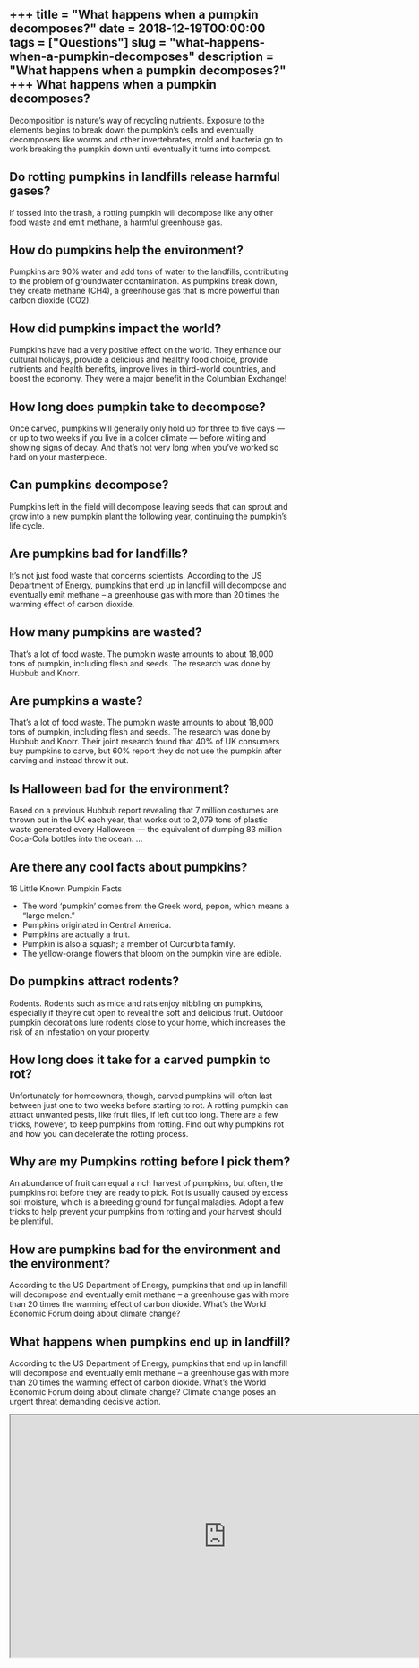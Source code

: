 +++
title = "What happens when a pumpkin decomposes?"
date = 2018-12-19T00:00:00
tags = ["Questions"]
slug = "what-happens-when-a-pumpkin-decomposes"
description = "What happens when a pumpkin decomposes?"
+++
What happens when a pumpkin decomposes?
---------------------------------------

Decomposition is nature’s way of recycling nutrients. Exposure to the elements begins to break down the pumpkin’s cells and eventually decomposers like worms and other invertebrates, mold and bacteria go to work breaking the pumpkin down until eventually it turns into compost.

Do rotting pumpkins in landfills release harmful gases?
-------------------------------------------------------

If tossed into the trash, a rotting pumpkin will decompose like any other food waste and emit methane, a harmful greenhouse gas.

How do pumpkins help the environment?
-------------------------------------

Pumpkins are 90% water and add tons of water to the landfills, contributing to the problem of groundwater contamination. As pumpkins break down, they create methane (CH4), a greenhouse gas that is more powerful than carbon dioxide (CO2).

How did pumpkins impact the world?
----------------------------------

Pumpkins have had a very positive effect on the world. They enhance our cultural holidays, provide a delicious and healthy food choice, provide nutrients and health benefits, improve lives in third-world countries, and boost the economy. They were a major benefit in the Columbian Exchange!

How long does pumpkin take to decompose?
----------------------------------------

Once carved, pumpkins will generally only hold up for three to five days — or up to two weeks if you live in a colder climate — before wilting and showing signs of decay. And that’s not very long when you’ve worked so hard on your masterpiece.

Can pumpkins decompose?
-----------------------

Pumpkins left in the field will decompose leaving seeds that can sprout and grow into a new pumpkin plant the following year, continuing the pumpkin’s life cycle.

Are pumpkins bad for landfills?
-------------------------------

It’s not just food waste that concerns scientists. According to the US Department of Energy, pumpkins that end up in landfill will decompose and eventually emit methane – a greenhouse gas with more than 20 times the warming effect of carbon dioxide.

How many pumpkins are wasted?
-----------------------------

That’s a lot of food waste. The pumpkin waste amounts to about 18,000 tons of pumpkin, including flesh and seeds. The research was done by Hubbub and Knorr.

Are pumpkins a waste?
---------------------

That’s a lot of food waste. The pumpkin waste amounts to about 18,000 tons of pumpkin, including flesh and seeds. The research was done by Hubbub and Knorr. Their joint research found that 40% of UK consumers buy pumpkins to carve, but 60% report they do not use the pumpkin after carving and instead throw it out.

Is Halloween bad for the environment?
-------------------------------------

Based on a previous Hubbub report revealing that 7 million costumes are thrown out in the UK each year, that works out to 2,079 tons of plastic waste generated every Halloween — the equivalent of dumping 83 million Coca-Cola bottles into the ocean. …

Are there any cool facts about pumpkins?
----------------------------------------

16 Little Known Pumpkin Facts

- The word ‘pumpkin’ comes from the Greek word, pepon, which means a “large melon.”
- Pumpkins originated in Central America.
- Pumpkins are actually a fruit.
- Pumpkin is also a squash; a member of Curcurbita family.
- The yellow-orange flowers that bloom on the pumpkin vine are edible.

Do pumpkins attract rodents?
----------------------------

Rodents. Rodents such as mice and rats enjoy nibbling on pumpkins, especially if they’re cut open to reveal the soft and delicious fruit. Outdoor pumpkin decorations lure rodents close to your home, which increases the risk of an infestation on your property.

How long does it take for a carved pumpkin to rot?
--------------------------------------------------

Unfortunately for homeowners, though, carved pumpkins will often last between just one to two weeks before starting to rot. A rotting pumpkin can attract unwanted pests, like fruit flies, if left out too long. There are a few tricks, however, to keep pumpkins from rotting. Find out why pumpkins rot and how you can decelerate the rotting process.

Why are my Pumpkins rotting before I pick them?
-----------------------------------------------

An abundance of fruit can equal a rich harvest of pumpkins, but often, the pumpkins rot before they are ready to pick. Rot is usually caused by excess soil moisture, which is a breeding ground for fungal maladies. Adopt a few tricks to help prevent your pumpkins from rotting and your harvest should be plentiful.

How are pumpkins bad for the environment and the environment?
-------------------------------------------------------------

According to the US Department of Energy, pumpkins that end up in landfill will decompose and eventually emit methane – a greenhouse gas with more than 20 times the warming effect of carbon dioxide. What’s the World Economic Forum doing about climate change?

What happens when pumpkins end up in landfill?
----------------------------------------------

According to the US Department of Energy, pumpkins that end up in landfill will decompose and eventually emit methane – a greenhouse gas with more than 20 times the warming effect of carbon dioxide. What’s the World Economic Forum doing about climate change? Climate change poses an urgent threat demanding decisive action.

<iframe allow="accelerometer; autoplay; clipboard-write; encrypted-media; gyroscope; picture-in-picture" allowfullscreen="" class="__youtube_prefs__  epyt-is-override  no-lazyload" data-no-lazy="1" data-origheight="433" data-origwidth="770" data-skipgform_ajax_framebjll="" height="433" id="_ytid_32411" loading="lazy" src="https://www.youtube.com/embed/kviv_oQ8-m0?enablejsapi=1&autoplay=0&cc_load_policy=0&cc_lang_pref=&iv_load_policy=1&loop=0&modestbranding=0&rel=1&fs=1&playsinline=0&autohide=2&theme=dark&color=red&controls=1&" title="YouTube player" width="770"></iframe>